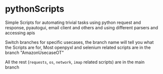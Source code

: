 # pythonScripts
Simple Scripts for automating trivial tasks using python request and response, pyautogui, email client and others and using different parsers and accessing apis

Switch branches for specific usecases, the branch name will tell you what the Scripts are for, Most openpyxl and selenium related scripts are in the branch "AmazonUsecaseOT"

All the rest (`requests`, `os`, `network`, `imap` related scripts) are in the main branch


